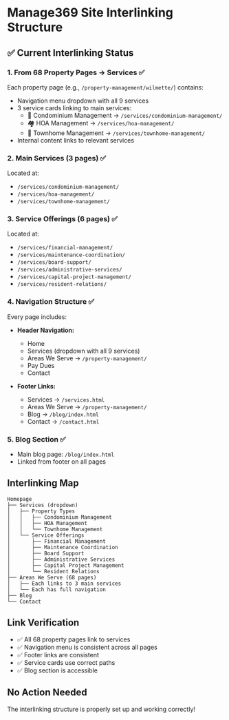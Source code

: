 # Manage369 Site Interlinking Structure

## ✅ Current Interlinking Status

### 1. **From 68 Property Pages → Services** ✅
Each property page (e.g., `/property-management/wilmette/`) contains:
- Navigation menu dropdown with all 9 services
- 3 service cards linking to main services:
  - 🏢 Condominium Management → `/services/condominium-management/`
  - 🏘️ HOA Management → `/services/hoa-management/`
  - 🏡 Townhome Management → `/services/townhome-management/`
- Internal content links to relevant services

### 2. **Main Services (3 pages)** ✅
Located at:
- `/services/condominium-management/`
- `/services/hoa-management/`
- `/services/townhome-management/`

### 3. **Service Offerings (6 pages)** ✅
Located at:
- `/services/financial-management/`
- `/services/maintenance-coordination/`
- `/services/board-support/`
- `/services/administrative-services/`
- `/services/capital-project-management/`
- `/services/resident-relations/`

### 4. **Navigation Structure** ✅
Every page includes:
- **Header Navigation:**
  - Home
  - Services (dropdown with all 9 services)
  - Areas We Serve → `/property-management/`
  - Pay Dues
  - Contact
  
- **Footer Links:**
  - Services → `/services.html`
  - Areas We Serve → `/property-management/`
  - Blog → `/blog/index.html`
  - Contact → `/contact.html`

### 5. **Blog Section** ✅
- Main blog page: `/blog/index.html`
- Linked from footer on all pages

## Interlinking Map

```
Homepage
├── Services (dropdown)
│   ├── Property Types
│   │   ├── Condominium Management
│   │   ├── HOA Management
│   │   └── Townhome Management
│   └── Service Offerings
│       ├── Financial Management
│       ├── Maintenance Coordination
│       ├── Board Support
│       ├── Administrative Services
│       ├── Capital Project Management
│       └── Resident Relations
├── Areas We Serve (68 pages)
│   ├── Each links to 3 main services
│   └── Each has full navigation
├── Blog
└── Contact
```

## Link Verification
- ✅ All 68 property pages link to services
- ✅ Navigation menu is consistent across all pages
- ✅ Footer links are consistent
- ✅ Service cards use correct paths
- ✅ Blog section is accessible

## No Action Needed
The interlinking structure is properly set up and working correctly!